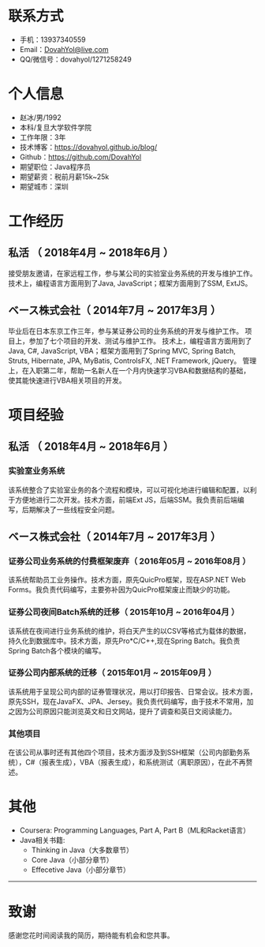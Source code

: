 # 联系方式

* 手机：13937340559
* Email：DovahYol@live.com
* QQ/微信号：dovahyol/1271258249

# 个人信息

* 赵冰/男/1992
* 本科/复旦大学软件学院
* 工作年限：3年
* 技术博客：https://dovahyol.github.io/blog/
* Github：https://github.com/DovahYol
* 期望职位：Java程序员
* 期望薪资：税前月薪15k~25k
* 期望城市：深圳

# 工作经历

## 私活 （ 2018年4月 ~ 2018年6月 ）

接受朋友邀请，在家远程工作，参与某公司的实验室业务系统的开发与维护工作。
技术上，编程语言方面用到了Java, JavaScript；框架方面用到了SSM, ExtJS。

## ベース株式会社（ 2014年7月 ~ 2017年3月 ）

毕业后在日本东京工作三年，参与某证券公司的业务系统的开发与维护工作。
项目上，参加了七个项目的开发、测试与维护工作。
技术上，编程语言方面用到了Java, C#, JavaScript, VBA；框架方面用到了Spring MVC, Spring Batch, Struts, Hibernate, JPA, MyBatis, ControlsFX, .NET Framework, jQuery。
管理上，在入职第二年，帮助一名新人在一个月内快速学习VBA和数据结构的基础，使其能快速进行VBA相关项目的开发。

# 项目经验

## 私活 （ 2018年4月 ~ 2018年6月 ）

### 实验室业务系统

该系统整合了实验室业务的各个流程和模块，可以可视化地进行编辑和配置，以利于方便地进行二次开发。技术方面，前端Ext JS，后端SSM。我负责前后端编写，后期解决了一些线程安全问题。

## ベース株式会社（ 2014年7月 ~ 2017年3月 ）

### 证券公司业务系统的付费框架废弃（ 2016年05月 ~ 2016年08月 ）

该系统帮助员工业务操作。技术方面，原先QuicPro框架，现在ASP.NET Web Forms。我负责代码编写，主要弥补因为QuicPro框架废止而缺少的功能。

### 证券公司夜间Batch系统的迁移（ 2015年10月 ~ 2016年04月 ）

该系统在夜间进行业务系统的维护，将白天产生的以CSV等格式为载体的数据，持久化到数据库中。技术方面，原先Pro*C/C++,现在Spring Batch。我负责Spring Batch各个模块的编写。

### 证券公司内部系统的迁移（ 2015年01月 ~ 2015年09月 ）

该系统用于呈现公司内部的证券管理状况，用以打印报告、日常会议。技术方面，原先SSH，现在JavaFX、JPA、Jersey。我负责代码编写，由于技术不常用，加之因为公司原因只能浏览英文和日文网站，提升了调查和英日文阅读能力。

### 其他项目

在该公司从事时还有其他四个项目，技术方面涉及到SSH框架（公司内部勤务系统），C#（报表生成），VBA（报表生成），和系统测试（离职原因），在此不再赘述。

# 其他
- Coursera: Programming Languages, Part A, Part B（ML和Racket语言）
- Java相关书籍:
    - Thinking in Java（大多数章节）
    - Core Java（小部分章节）
    - Effecetive Java（小部分章节）

- - -

# 致谢

感谢您花时间阅读我的简历，期待能有机会和您共事。
